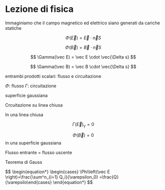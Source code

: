 # Lezione di fisica

Immaginiamo che il campo magnetico ed elettrico siano generati da cariche statiche


$$
\Phi(\vec E) = \vec E\cdot \vec n S
$$

$$
\Phi (\vec B) = \vec B \cdot \vec n S
$$


$$
\Gamma(\vec E) = \vec E \cdot  \vec{\Delta s}
$$

$$
\Gamma(\vec B) = \vec B \cdot  \vec{\Delta s}
$$

entrambi prodotti scalari: flusso e circuitazione

$\Phi$: flusso
$\Gamma$: circuitazione

superficie gaussiana

Crcuitazione su linea chiusa


In una linea chiusa

$$
\Gamma(\vec E)_\gamma=0
$$

$$
\Phi(\vec B)=0
$$
in una superficie gaussiana

Flusso entrante = flusso uscente

Teorema di Gauss

$$
\begin{equation*} \begin{cases} \Phi\left(\vec E \right)=\frac{\sum^n_{i=1} Q_i}{\varepsilon_0} =\frac{Q}{\varepsilo\end{cases} \end{equation*} 
$$
<!--stackedit_data:
eyJoaXN0b3J5IjpbODk0Njk4NzIyLC0xNjkxMDc5MzYsNzA1MT
c2MzAwXX0=
-->